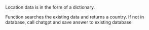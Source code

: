 Location data is in the form of a dictionary.

Function searches the existing data and returns a country. If not in database, call chatgpt and save answer to existing database
